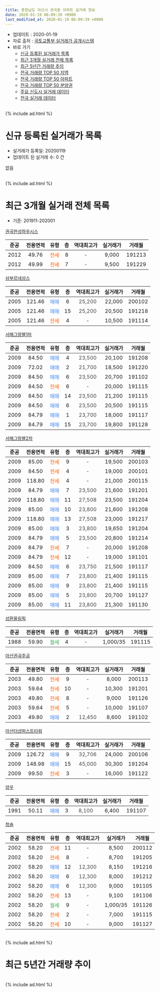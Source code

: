 ```yaml
---
title: 충청남도 아산시 권곡동 아파트 실거래 정보
date: 2020-01-19 06:09:39 +0900
last_modified_at: 2020-01-19 06:09:39 +0900
---
```


* 업데이트 : 2020-01-19
* 자료 출처 : [국토교통부 실거래가 공개시스템](http://rt.molit.go.kr)
* 바로 가기
    * [신규 등록된 실거래가 목록](#신규-등록된-실거래가-목록)
    * [최근 3개월 실거래 전체 목록](#최근-3개월-실거래-전체-목록)
    * [최근 5년간 거래량 추이](#최근-5년간-거래량-추이)
    * [전국 거래량 TOP 50 지역](https://apt-info.github.io/apt-trade-info/최근-3개월-전국에서-가장-거래가-많이-발생한-지역)
    * [전국 거래량 TOP 50 아파트](https://apt-info.github.io/apt-trade-info/최근-3개월-전국에서-가장-거래가-많이-발생한-아파트)
    * [전국 거래량 TOP 50 분양권](https://apt-info.github.io/apt-trade-info/최근-3개월-전국에서-가장-거래가-많이-발생한-분양권)
    * [주요 신도시 실거래 데이터](https://apt-info.github.io/apt-trade-info/주요-신도시)
    * [전국 실거래 데이터](https://apt-info.github.io/apt-trade-info/전국)
<br>
{% include ad.html %}
<br>

# 신규 등록된 실거래가 목록
* 실거래가 등록일: 20200119
* 업데이트 된 실거래 수: 0 건

없음

<br>
{% include ad.html %}
<br>

# 최근 3개월 실거래 전체 목록
* 기준: 201911-202001


[권곡한성하우시스](https://search.naver.com/search.naver?query=%EC%B6%A9%EC%B2%AD%EB%82%A8%EB%8F%84+%EC%95%84%EC%82%B0%EC%8B%9C+%EA%B6%8C%EA%B3%A1%EB%8F%99+%EA%B6%8C%EA%B3%A1%ED%95%9C%EC%84%B1%ED%95%98%EC%9A%B0%EC%8B%9C%EC%8A%A4)

|준공|전용면적|유형|층|역대최고가|실거래가|거래월|
|:---:|:---:|:---:|:---:|:---:|:---:|:---:|
|2012|49.76|<span style="color:#ff5a00">전세</span>|8|<span style="color:#444444">-</span>|9,000|191213|
|2012|49.99|<span style="color:#ff5a00">전세</span>|7|<span style="color:#444444">-</span>|9,500|191229|

[삼부르네상스](https://search.naver.com/search.naver?query=%EC%B6%A9%EC%B2%AD%EB%82%A8%EB%8F%84+%EC%95%84%EC%82%B0%EC%8B%9C+%EA%B6%8C%EA%B3%A1%EB%8F%99+%EC%82%BC%EB%B6%80%EB%A5%B4%EB%84%A4%EC%83%81%EC%8A%A4)

|준공|전용면적|유형|층|역대최고가|실거래가|거래월|
|:---:|:---:|:---:|:---:|:---:|:---:|:---:|
|2005|121.46|<span style="color:#4285f3">매매</span>|6|<span style="color:#444444">25,200</span>|22,000|200102|
|2005|121.46|<span style="color:#4285f3">매매</span>|15|<span style="color:#444444">25,200</span>|20,500|191218|
|2005|121.46|<span style="color:#ff5a00">전세</span>|4|<span style="color:#444444">-</span>|10,500|191114|

[서해그랑블1차](https://search.naver.com/search.naver?query=%EC%B6%A9%EC%B2%AD%EB%82%A8%EB%8F%84+%EC%95%84%EC%82%B0%EC%8B%9C+%EA%B6%8C%EA%B3%A1%EB%8F%99+%EC%84%9C%ED%95%B4%EA%B7%B8%EB%9E%91%EB%B8%941%EC%B0%A8)

|준공|전용면적|유형|층|역대최고가|실거래가|거래월|
|:---:|:---:|:---:|:---:|:---:|:---:|:---:|
|2009|84.50|<span style="color:#4285f3">매매</span>|4|<span style="color:#444444">23,500</span>|20,100|191208|
|2009|72.02|<span style="color:#4285f3">매매</span>|2|<span style="color:#444444">21,700</span>|18,500|191220|
|2009|84.50|<span style="color:#4285f3">매매</span>|6|<span style="color:#444444">23,500</span>|20,700|191102|
|2009|84.50|<span style="color:#ff5a00">전세</span>|6|<span style="color:#444444">-</span>|20,000|191115|
|2009|84.50|<span style="color:#4285f3">매매</span>|14|<span style="color:#444444">23,500</span>|21,200|191115|
|2009|84.50|<span style="color:#4285f3">매매</span>|6|<span style="color:#444444">23,500</span>|20,500|191115|
|2009|84.79|<span style="color:#4285f3">매매</span>|1|<span style="color:#444444">23,700</span>|18,000|191117|
|2009|84.79|<span style="color:#4285f3">매매</span>|15|<span style="color:#444444">23,700</span>|19,800|191128|

[서해그랑블2차](https://search.naver.com/search.naver?query=%EC%B6%A9%EC%B2%AD%EB%82%A8%EB%8F%84+%EC%95%84%EC%82%B0%EC%8B%9C+%EA%B6%8C%EA%B3%A1%EB%8F%99+%EC%84%9C%ED%95%B4%EA%B7%B8%EB%9E%91%EB%B8%942%EC%B0%A8)

|준공|전용면적|유형|층|역대최고가|실거래가|거래월|
|:---:|:---:|:---:|:---:|:---:|:---:|:---:|
|2009|85.00|<span style="color:#ff5a00">전세</span>|9|<span style="color:#444444">-</span>|19,500|200103|
|2009|84.50|<span style="color:#ff5a00">전세</span>|4|<span style="color:#444444">-</span>|19,000|200101|
|2009|118.80|<span style="color:#ff5a00">전세</span>|4|<span style="color:#444444">-</span>|21,000|200115|
|2009|84.79|<span style="color:#4285f3">매매</span>|7|<span style="color:#444444">23,500</span>|21,600|191201|
|2009|118.80|<span style="color:#4285f3">매매</span>|11|<span style="color:#444444">27,508</span>|23,500|191204|
|2009|85.00|<span style="color:#4285f3">매매</span>|10|<span style="color:#444444">23,800</span>|21,600|191208|
|2009|118.80|<span style="color:#4285f3">매매</span>|13|<span style="color:#444444">27,508</span>|23,000|191217|
|2009|85.00|<span style="color:#4285f3">매매</span>|3|<span style="color:#444444">23,800</span>|19,650|191204|
|2009|84.79|<span style="color:#4285f3">매매</span>|5|<span style="color:#444444">23,500</span>|20,800|191214|
|2009|84.79|<span style="color:#ff5a00">전세</span>|7|<span style="color:#444444">-</span>|20,000|191208|
|2009|84.79|<span style="color:#ff5a00">전세</span>|12|<span style="color:#444444">-</span>|19,000|191101|
|2009|84.50|<span style="color:#4285f3">매매</span>|6|<span style="color:#444444">23,750</span>|21,500|191117|
|2009|85.00|<span style="color:#4285f3">매매</span>|7|<span style="color:#444444">23,800</span>|21,400|191115|
|2009|85.00|<span style="color:#4285f3">매매</span>|9|<span style="color:#444444">23,800</span>|21,400|191115|
|2009|85.00|<span style="color:#4285f3">매매</span>|5|<span style="color:#444444">23,800</span>|20,700|191127|
|2009|85.00|<span style="color:#4285f3">매매</span>|11|<span style="color:#444444">23,800</span>|21,300|191130|

[성환올림픽](https://search.naver.com/search.naver?query=%EC%B6%A9%EC%B2%AD%EB%82%A8%EB%8F%84+%EC%95%84%EC%82%B0%EC%8B%9C+%EA%B6%8C%EA%B3%A1%EB%8F%99+%EC%84%B1%ED%99%98%EC%98%AC%EB%A6%BC%ED%94%BD)

|준공|전용면적|유형|층|역대최고가|실거래가|거래월|
|:---:|:---:|:---:|:---:|:---:|:---:|:---:|
|1988|59.90|<span style="color:#34a853">월세</span>|4|<span style="color:#444444">-</span>|1,000/35|191115|

[아산권곡주공](https://search.naver.com/search.naver?query=%EC%B6%A9%EC%B2%AD%EB%82%A8%EB%8F%84+%EC%95%84%EC%82%B0%EC%8B%9C+%EA%B6%8C%EA%B3%A1%EB%8F%99+%EC%95%84%EC%82%B0%EA%B6%8C%EA%B3%A1%EC%A3%BC%EA%B3%B5)

|준공|전용면적|유형|층|역대최고가|실거래가|거래월|
|:---:|:---:|:---:|:---:|:---:|:---:|:---:|
|2003|49.80|<span style="color:#ff5a00">전세</span>|9|<span style="color:#444444">-</span>|8,000|200113|
|2003|59.64|<span style="color:#ff5a00">전세</span>|10|<span style="color:#444444">-</span>|10,300|191201|
|2003|49.80|<span style="color:#ff5a00">전세</span>|8|<span style="color:#444444">-</span>|9,000|191126|
|2003|59.64|<span style="color:#ff5a00">전세</span>|5|<span style="color:#444444">-</span>|10,000|191107|
|2003|49.80|<span style="color:#4285f3">매매</span>|2|<span style="color:#444444">12,450</span>|8,600|191102|

[아산더샵퍼스트타워](https://search.naver.com/search.naver?query=%EC%B6%A9%EC%B2%AD%EB%82%A8%EB%8F%84+%EC%95%84%EC%82%B0%EC%8B%9C+%EA%B6%8C%EA%B3%A1%EB%8F%99+%EC%95%84%EC%82%B0%EB%8D%94%EC%83%B5%ED%8D%BC%EC%8A%A4%ED%8A%B8%ED%83%80%EC%9B%8C)

|준공|전용면적|유형|층|역대최고가|실거래가|거래월|
|:---:|:---:|:---:|:---:|:---:|:---:|:---:|
|2009|126.72|<span style="color:#4285f3">매매</span>|9|<span style="color:#444444">32,706</span>|24,000|200106|
|2009|148.98|<span style="color:#4285f3">매매</span>|15|<span style="color:#444444">45,000</span>|30,300|191204|
|2009|99.50|<span style="color:#ff5a00">전세</span>|3|<span style="color:#444444">-</span>|16,000|191122|

[양우](https://search.naver.com/search.naver?query=%EC%B6%A9%EC%B2%AD%EB%82%A8%EB%8F%84+%EC%95%84%EC%82%B0%EC%8B%9C+%EA%B6%8C%EA%B3%A1%EB%8F%99+%EC%96%91%EC%9A%B0)

|준공|전용면적|유형|층|역대최고가|실거래가|거래월|
|:---:|:---:|:---:|:---:|:---:|:---:|:---:|
|1991|50.11|<span style="color:#4285f3">매매</span>|3|<span style="color:#444444">8,100</span>|6,400|191107|

[청솔](https://search.naver.com/search.naver?query=%EC%B6%A9%EC%B2%AD%EB%82%A8%EB%8F%84+%EC%95%84%EC%82%B0%EC%8B%9C+%EA%B6%8C%EA%B3%A1%EB%8F%99+%EC%B2%AD%EC%86%94)

|준공|전용면적|유형|층|역대최고가|실거래가|거래월|
|:---:|:---:|:---:|:---:|:---:|:---:|:---:|
|2002|58.20|<span style="color:#ff5a00">전세</span>|11|<span style="color:#444444">-</span>|8,500|200112|
|2002|58.20|<span style="color:#ff5a00">전세</span>|8|<span style="color:#444444">-</span>|8,700|191205|
|2002|58.20|<span style="color:#4285f3">매매</span>|12|<span style="color:#444444">12,300</span>|8,150|191216|
|2002|58.20|<span style="color:#4285f3">매매</span>|6|<span style="color:#444444">12,300</span>|8,000|191212|
|2002|58.20|<span style="color:#4285f3">매매</span>|6|<span style="color:#444444">12,300</span>|9,000|191105|
|2002|58.20|<span style="color:#ff5a00">전세</span>|13|<span style="color:#444444">-</span>|9,100|191106|
|2002|58.20|<span style="color:#34a853">월세</span>|9|<span style="color:#444444">-</span>|1,000/35|191126|
|2002|58.20|<span style="color:#ff5a00">전세</span>|2|<span style="color:#444444">-</span>|7,000|191115|
|2002|58.20|<span style="color:#ff5a00">전세</span>|10|<span style="color:#444444">-</span>|9,000|191127|


<br>
{% include ad.html %}
<br>

# 최근 5년간 거래량 추이


<div style="width:100%;">
    <canvas id="deal_progress" height="200"></canvas>
</div>

<script>
new Chart(document.getElementById("deal_progress"), {
    type: 'line',
    data: {
        labels: ['201501','201502','201503','201504','201505','201506','201507','201508','201509','201510','201511','201512','201601','201602','201603','201604','201605','201606','201607','201608','201609','201610','201611','201612','201701','201702','201703','201704','201705','201706','201707','201708','201709','201710','201711','201712','201801','201802','201803','201804','201805','201806','201807','201808','201809','201810','201811','201812','201901','201902','201903','201904','201905','201906','201907','201908','201909','201910','201911','201912','202001'],
        datasets: [{
            label: '매매',
            pointRadius: 1,
            data: [26, 27, 55, 32, 19, 16, 21, 9, 25, 24, 32, 15, 11, 21, 12, 19, 19, 23, 16, 15, 12, 23, 12, 15, 17, 14, 15, 8, 12, 23, 21, 18, 23, 19, 15, 19, 7, 17, 23, 23, 23, 15, 19, 16, 17, 24, 21, 15, 6, 12, 15, 15, 15, 11, 15, 13, 14, 13, 13, 12, 2],
            borderColor: "rgba(255, 201, 14, 1)",
            backgroundColor: "rgba(255, 201, 14, 0.5)",
            fill: false,
            lineTension: 0
        },{
            label: '전월세',
            pointRadius: 1,
            data: [20, 24, 29, 27, 20, 15, 24, 20, 18, 28, 15, 20, 14, 19, 18, 6, 19, 16, 18, 20, 18, 22, 15, 14, 11, 18, 10, 15, 28, 20, 18, 17, 27, 21, 12, 18, 10, 14, 12, 11, 15, 16, 13, 10, 9, 11, 11, 12, 16, 17, 14, 17, 11, 16, 8, 17, 13, 13, 11, 5, 5],
            borderColor: "rgba(0, 141, 185, 1)",
            backgroundColor: "rgba(0, 141, 185, 0.5)",
            fill: false,
            lineTension: 0
        }
        ]
    },
    options: {
        responsive: true,
        title: {
            display: false
        },
        tooltips: {
            mode: 'index',
            intersect: false
        },
        hover: {
            mode: 'nearest',
            intersect: true
        },
        scales: {
            xAxes: [{
                display: true,
                scaleLabel: {
                    display: true,
                    labelString: '년/월'
                }
            }],
            yAxes: [{
                display: true,
                ticks: {
                    suggestedMin: 0,
                },
                scaleLabel: {
                    display: true,
                    labelString: '실거래 수'
                }
            }]
        }
    }
});

</script>


<br>
{% include ad.html %}
<br>

